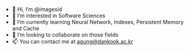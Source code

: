 - 👋 Hi, I’m @imagesid
- 👀 I’m interested in Software Sciences
- 🌱 I’m currently learning Neural Network, Indexes, Persistent Memory and Cache
- 💞️ I’m looking to collaborate on those fields
- 📫 You can contact me at agung@dankook.ac.kr

<!---
imagesid/imagesid is a ✨ special ✨ repository because its `README.md` (this file) appears on your GitHub profile.
You can click the Preview link to take a look at your changes.
--->
